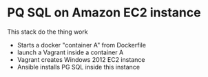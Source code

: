 # PQ SQL on Amazon EC2 instance
This stack do the thing work

* Starts a docker "container A" from Dockerfile
* launch a Vagrant inside a container A
* Vagrant creates Windows 2012 EC2 instance
* Ansible installs PG SQL inside this instance
